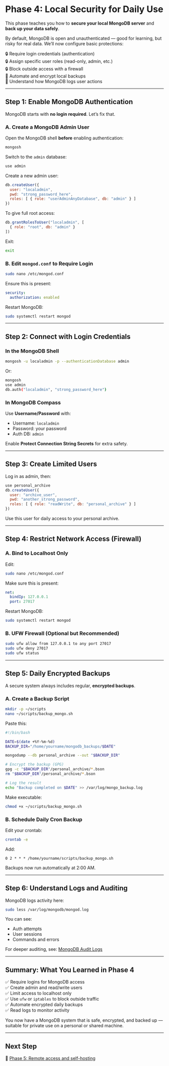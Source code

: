 # Phase 4: Local Security for Daily Use

This phase teaches you how to **secure your local MongoDB server** and **back up your data safely**.

By default, MongoDB is open and unauthenticated — good for learning, but risky for real data. We’ll now configure basic protections:

🔒 Require login credentials (authentication)<br>
🔒 Assign specific user roles (read-only, admin, etc.)<br>
🔒 Block outside access with a firewall<br>
💾 Automate and encrypt local backups<br>
📝 Understand how MongoDB logs user actions

---

## Step 1: Enable MongoDB Authentication

MongoDB starts with **no login required**. Let’s fix that.

### A. Create a MongoDB Admin User

Open the MongoDB shell **before** enabling authentication:

```bash
mongosh
```

Switch to the `admin` database:

```js
use admin
```

Create a new admin user:

```js
db.createUser({
  user: "localadmin",
  pwd: "strong_password_here",
  roles: [ { role: "userAdminAnyDatabase", db: "admin" } ]
})
```

To give full root access:

```js
db.grantRolesToUser("localadmin", [
  { role: "root", db: "admin" }
])
```

Exit:

```bash
exit
```

### B. Edit `mongod.conf` to Require Login

```bash
sudo nano /etc/mongod.conf
```

Ensure this is present:

```yaml
security:
  authorization: enabled
```

Restart MongoDB:

```bash
sudo systemctl restart mongod
```

---

## Step 2: Connect with Login Credentials

### In the MongoDB Shell

```bash
mongosh -u localadmin -p --authenticationDatabase admin
```

Or:

```bash
mongosh
use admin
db.auth("localadmin", "strong_password_here")
```

### In MongoDB Compass

Use **Username/Password** with:

* Username: `localadmin`
* Password: your password
* Auth DB: `admin`

Enable **Protect Connection String Secrets** for extra safety.

---

## Step 3: Create Limited Users

Log in as admin, then:

```js
use personal_archive
db.createUser({
  user: "archive_user",
  pwd: "another_strong_password",
  roles: [ { role: "readWrite", db: "personal_archive" } ]
})
```

Use this user for daily access to your personal archive.

---

## Step 4: Restrict Network Access (Firewall)

### A. Bind to Localhost Only

Edit:

```bash
sudo nano /etc/mongod.conf
```

Make sure this is present:

```yaml
net:
  bindIp: 127.0.0.1
  port: 27017
```

Restart MongoDB:

```bash
sudo systemctl restart mongod
```

### B. UFW Firewall (Optional but Recommended)

```bash
sudo ufw allow from 127.0.0.1 to any port 27017
sudo ufw deny 27017
sudo ufw status
```

---

## Step 5: Daily Encrypted Backups

A secure system always includes regular, **encrypted backups**.

### A. Create a Backup Script

```bash
mkdir -p ~/scripts
nano ~/scripts/backup_mongo.sh
```

Paste this:

```bash
#!/bin/bash

DATE=$(date +%Y-%m-%d)
BACKUP_DIR="/home/yourname/mongodb_backups/$DATE"

mongodump --db personal_archive --out "$BACKUP_DIR"

# Encrypt the backup (GPG)
gpg -c "$BACKUP_DIR"/personal_archive/*.bson
rm "$BACKUP_DIR"/personal_archive/*.bson

# Log the result
echo "Backup completed on $DATE" >> /var/log/mongo_backup.log
```

Make executable:

```bash
chmod +x ~/scripts/backup_mongo.sh
```

### B. Schedule Daily Cron Backup

Edit your crontab:

```bash
crontab -e
```

Add:

```cron
0 2 * * * /home/yourname/scripts/backup_mongo.sh
```

Backups now run automatically at 2:00 AM.

---

## Step 6: Understand Logs and Auditing

MongoDB logs activity here:

```bash
sudo less /var/log/mongodb/mongod.log
```

You can see:

* Auth attempts
* User sessions
* Commands and errors

For deeper auditing, see: [MongoDB Audit Logs](https://www.mongodb.com/docs/manual/tutorial/configure-audit-log/)

---

## Summary: What You Learned in Phase 4

✅ Require logins for MongoDB access<br>
✅ Create admin and read/write users<br>
✅ Limit access to localhost only<br>
✅ Use `ufw` or `iptables` to block outside traffic<br>
✅ Automate encrypted daily backups<br>
✅ Read logs to monitor activity

You now have a MongoDB system that is safe, encrypted, and backed up — suitable for private use on a personal or shared machine.

---

## Next Step

🚀 [Phase 5: Remote access and self-hosting](https://github.com/tims-computer-academy/mongodb/blob/main/phase5.md)
